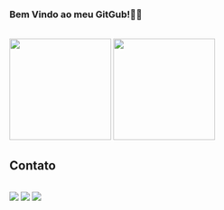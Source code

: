### Bem Vindo ao meu GitGub!👨‍💻

<div style="display: inline_block"><br>

 <img height="180em" src="https://github-readme-stats.vercel.app/api?username=r2WillDev&show_icons=true&theme=dark&include_all_commits=true&count_private=true"/>

<img height="180em" src="https://github-readme-stats.vercel.app/api/top-langs/?username=r2WillDev&layout=compact&langs_count=7&theme=dark"/>

<!-- ![Top Langs](https://github-readme-stats.vercel.app/api/top-langs/?username=EuToTrist&layout=compact) -->

</div>

 ## Contato

<div>
<br>
 <a href="" target="_blank"><img src="https://img.shields.io/badge/Discord-7289DA?style=for-the-badge&logo=discord&logoColor=white" target="_blank"></a> 
  <a href ="mailto:arthurwillyams.dev@gmail.com"><img src="https://img.shields.io/badge/-Gmail-%23333?style=for-the-badge&logo=gmail&logoColor=white" target="_blank"></a>
  <a href="https://www.linkedin.com/in/arthur-willyams-938659247/" target="_blank"><img src="https://img.shields.io/badge/-LinkedIn-%230077B5?style=for-the-badge&logo=linkedin&logoColor=white" target="_blank"></a>
  
</div>

<!--![snake gif](https://github.com/EuToTrist/EuToTrist/blob/output/github-contribution-grid-snake.svg) -->
